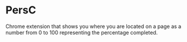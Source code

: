PersC
=====

Chrome extension that shows you where you are located on a page as a number from 0 to 100 representing the percentage completed.
